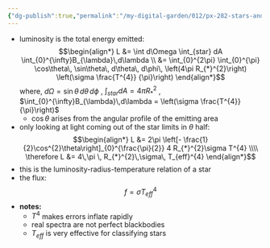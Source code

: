 ```yaml
---
{"dg-publish":true,"permalink":"/my-digital-garden/012/px-282-stars-and-the-solar-system/a-introduction/px-282-a9-connection-to-luminousity/","created":"2024-11-25T10:50:32.000+00:00","updated":"2024-11-26T09:33:55.184+00:00"}
---
```


- luminosity is the total energy emitted: 
$$\begin{align*}
	L &= \int d\Omega \int_{star} dA \int_{0}^{\infty}B_{\lambda}\,d\lambda \\
	&= \int_{0}^{2\pi} \int_{0}^{\pi} \cos\theta\, \sin\theta\, d\theta\, d\phi\, \left(4\pi R_{*}^{2}\right) \left(\sigma \frac{T^{4}}	{\pi}\right)
\end{align*}$$
	where, 
		$d\Omega = \sin\theta\, d\theta\, d\phi$ ,
		$\int_{star} dA = 4\pi R_{*}^{2}$ ,
		$\int_{0}^{\infty}B_{\lambda}\,d\lambda  = \left(\sigma \frac{T^{4}}{\pi}\right)$
	- $\cos\theta$ arises from the angular profile of the emitting area
- only looking at light coming out of the star limits in $\theta$ half: 
$$\begin{align*}
	L &= 2\pi \left[- \frac{1}{2}\cos^{2}\theta\right]_{0}^{\frac{\pi}{2}} 4 R_{*}^{2}\sigma T^{4} \\\\
	\therefore L &= 4\,\pi \, R_{*}^{2}\,\sigma\, T_{eff}^{4}
\end{align*}$$
- this is the luminosity-radius-temperature relation of a star
- the flux: 
$$f = \sigma T_{eff}^{4}$$
- **notes:**
	- $T^{4}$ makes errors inflate rapidly
	- real spectra are not perfect blackbodies
	- $T_{eff}$ is very effective for classifying stars

